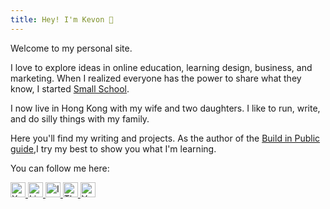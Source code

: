 ```yaml
---
title: Hey! I'm Kevon 👋
---
```


Welcome to my personal site.

I love to explore ideas in online education, learning design, business, and marketing. When I realized everyone has the power to share what they know, I started [Small School](https://smallschool.io).

I now live in Hong Kong with my wife and two daughters. I like to run, write, and do silly things with my family.

Here you'll find my writing and projects. As the author of the [Build in Public guide](https://www.smallschool.is/build-in-public),I try my best to show you what I'm learning. 

You can follow me here:

<div class="social-links">
  <a href="https://x.com/MeetKevon" target="_blank" rel="noopener noreferrer" class="social-icon">
    <img src="/images/social/x.svg" alt="X" width="24" height="24" />
  </a>
  <a href="https://www.linkedin.com/in/kevoncheung/" target="_blank" rel="noopener noreferrer" class="social-icon">
    <img src="/images/social/linkedin.svg" alt="LinkedIn" width="24" height="24" />
  </a>
  <a href="https://www.instagram.com/kevon/" target="_blank" rel="noopener noreferrer" class="social-icon">
    <img src="/images/social/instagram.svg" alt="Instagram" width="24" height="24" />
  </a>
  <a href="https://www.threads.net/@kevon" target="_blank" rel="noopener noreferrer" class="social-icon">
    <img src="/images/social/threads.svg" alt="Threads" width="24" height="24" />
  </a>
  <a href="https://www.youtube.com/@MeetKevon" target="_blank" rel="noopener noreferrer" class="social-icon">
    <img src="/images/social/youtube.svg" alt="YouTube" width="24" height="24" />
  </a>
</div> 